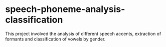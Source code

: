 # speech-phoneme-analysis-classification
This project involved the analysis of different speech accents, extraction of formants and classification of vowels by gender. 
